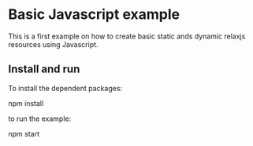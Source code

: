 # Basic Javascript example

This is a first example on how to create basic static ands dynamic relaxjs resources using Javascript.

## Install and run 

To install the dependent packages:

  npm install

to run the example:

  npm start


 